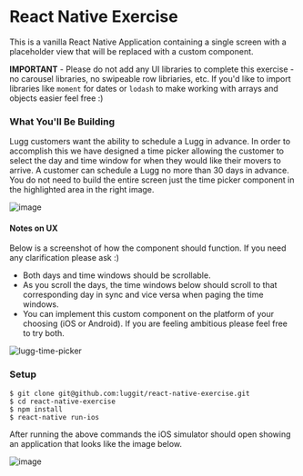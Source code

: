 # React Native Exercise

This is a vanilla React Native Application containing a single screen with a placeholder view that will be replaced with a custom component.

__IMPORTANT__ - Please do not add any UI libraries to complete this exercise - no carousel libraries, no swipeable row libriaries, etc. If you'd like to import libraries like `moment` for dates or `lodash` to make working with arrays and objects easier feel free :) 

### What You'll Be Building

Lugg customers want the ability to schedule a Lugg in advance. In order to accomplish this we have designed a time picker allowing the customer to select the day and time window for when they would like their movers to arrive. A customer can schedule a Lugg no more than 30 days in advance. You do not need to build the entire screen just the time picker component in the highlighted area in the right image.

![image](https://cloud.githubusercontent.com/assets/59875/18215276/4bcc5f52-7105-11e6-8cfe-ce631eaab9fb.png)

#### Notes on UX

Below is a screenshot of how the component should function. If you need any clarification please ask :)

- Both days and time windows should be scrollable.
- As you scroll the days, the time windows below should scroll to that corresponding day in sync and vice versa when paging the time windows.
- You can implement this custom component on the platform of your choosing (iOS or Android). If you are feeling ambitious please feel free to try both.

![lugg-time-picker](https://cloud.githubusercontent.com/assets/59875/18221695/e69c7a5e-7136-11e6-89e9-56e6ba3acc17.gif)

### Setup
```shell
$ git clone git@github.com:luggit/react-native-exercise.git
$ cd react-native-exercise
$ npm install
$ react-native run-ios
```

After running the above commands the iOS simulator should open showing an application that looks like the image below.

![image](https://cloud.githubusercontent.com/assets/59875/18214822/853af692-7103-11e6-9555-26fabe7f8c72.png)
